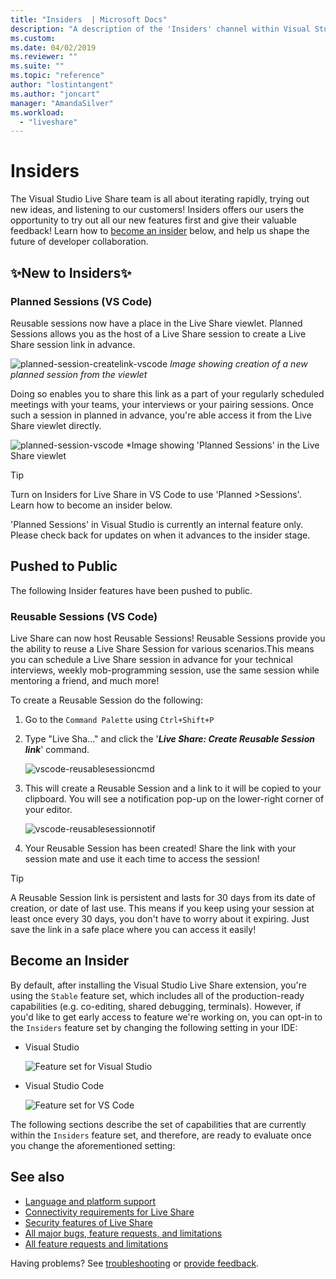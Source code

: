 ```yaml
---
title: "Insiders  | Microsoft Docs"
description: "A description of the 'Insiders' channel within Visual Studio Live Share."
ms.custom:
ms.date: 04/02/2019
ms.reviewer: ""
ms.suite: ""
ms.topic: "reference"
author: "lostintangent"
ms.author: "joncart"
manager: "AmandaSilver"
ms.workload: 
  - "liveshare"
---
```


# Insiders

The Visual Studio Live Share team is all about iterating rapidly, trying out new ideas, and listening to our customers! Insiders offers our users the opportunity to try out all our new features first and give their valuable feedback! 
Learn how to [become an insider](#BecomeanInsider) below, and help us shape the future of developer collaboration. 

## ✨New to Insiders✨

### **Planned Sessions (VS Code)**

Reusable sessions now have a place in the Live Share viewlet. Planned Sessions allows you as the host of a Live Share session to create a Live Share session link in advance. 

![planned-session-createlink-vscode](../media/planned-session-creation-vscode.png)
*Image showing creation of a new planned session from the viewlet*

Doing so enables you to share this link as a part of your regularly scheduled meetings with your teams, your interviews or your pairing sessions.
Once such a session in planned in advance, you're able access it from the Live Share viewlet directly. 

![planned-session-vscode](../media/planned-session-copylink-vscode.png)
*Image showing 'Planned Sessions' in the Live Share viewlet

>[!TIP]
>Turn on Insiders for Live Share in VS Code to use 'Planned >Sessions'. Learn how to become an insider below. 

'Planned Sessions' in Visual Studio is currently an internal feature only. Please check back for updates on when it advances to the insider stage. 

## Pushed to Public

The following Insider features have been pushed to public.

### **Reusable Sessions (VS Code)**

Live Share can now host Reusable Sessions! Reusable Sessions provide you the ability to reuse a Live Share Session for various scenarios.This means you can schedule a Live Share session in advance for your technical interviews, weekly mob-programming session, use the same session while mentoring a friend, and much more!

To create a Reusable Session do the following:

1. Go to the `Command Palette` using `Ctrl+Shift+P`

2. Type "Live Sha..." and click the '**_Live Share: Create Reusable Session link_**' command.

   ![vscode-reusablesessioncmd](../media/vscode-cmdpalette-createreusablelink.png)

3. This will create a Reusable Session and a link to it will be copied to your clipboard. You will see a notification pop-up on the lower-right corner of your editor.

   ![vscode-reusablesessionnotif](../media/vscode-notification-resuablesession.png)

4. Your Reusable Session has been created! Share the link with your session mate and use it each time to access the session!

> [!TIP]
> A Reusable Session link is persistent and lasts for 30 days from its date of creation, or date of last use. This means if you keep using your session at least once every 30 days, you don't have to worry about it expiring. Just save the link in a safe place where you can access it easily!

## Become an Insider <a name="BecomeanInsider"> </a>

By default, after installing the Visual Studio Live Share extension, you're using the `Stable` feature set, which includes all of the production-ready capabilities (e.g. co-editing, shared debugging, terminals). However, if you'd like to get early access to feature we're working on, you can opt-in to the `Insiders` feature set by changing the following setting in your IDE:

* Visual Studio

    ![Feature set for Visual Studio](../media/feature-set-vs.png)

* Visual Studio Code

    ![Feature set for VS Code](../media/feature-set-vscode.png)

The following sections describe the set of capabilities that are currently within the `Insiders` feature set, and therefore, are ready to evaluate once you change the aforementioned setting:

## See also

- [Language and platform support](platform-support.md)
- [Connectivity requirements for Live Share](connectivity.md)
- [Security features of Live Share](security.md)
- [All major bugs, feature requests, and limitations](https://aka.ms/vsls-issues)
- [All feature requests and limitations](https://aka.ms/vsls-feature-requests)

Having problems? See [troubleshooting](../troubleshooting.md) or [provide feedback](../support.md).
